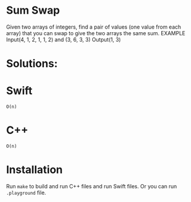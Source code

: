 # Sum Swap
Given two arrays of integers, find a pair of values (one value from each array) that you can swap to give the two arrays the same sum.
EXAMPLE
Input(4, 1, 2, 1, 1, 2) and (3, 6, 3, 3)
Output(1, 3)

# Solutions:

# Swift
```
O(n)
```
# C++
```
O(n)
```

# Installation
Run `make` to build and run C++ files and run Swift files. Or you can run `.playground` file.
